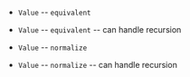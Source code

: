 - `Value` -- `equivalent`
- `Value` -- `equivalent` -- can handle recursion

- `Value` -- `normalize`
- `Value` -- `normalize` -- can handle recursion
